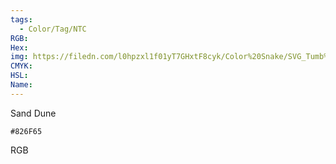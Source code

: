```yaml
---
tags:
  - Color/Tag/NTC
RGB:
Hex:
img: https://filedn.com/l0hpzxl1f01yT7GHxtF8cyk/Color%20Snake/SVG_Tumb%20Mass%20No%20Name/826F65.svg
CMYK:
HSL:
Name:
---
```

Sand Dune
```palette
#826F65
```
RGB
